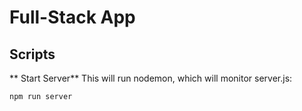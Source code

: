 # Full-Stack App

## Scripts
** Start Server**
This will run nodemon, which will monitor server.js:
```bash
npm run server
```